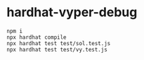 # hardhat-vyper-debug

```shell
npm i
npx hardhat compile
npx hardhat test test/sol.test.js
npx hardhat test test/vy.test.js
```
